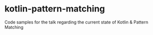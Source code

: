 # kotlin-pattern-matching
Code samples for the talk regarding the current state of Kotlin &amp; Pattern Matching
